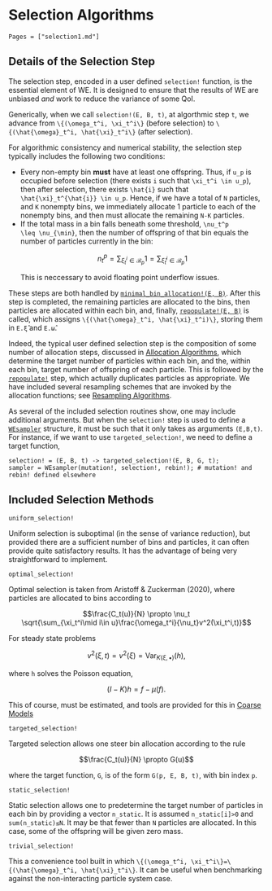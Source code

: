 # Selection Algorithms

```@contents
Pages = ["selection1.md"]
```


## Details of the Selection Step
The selection step, encoded in a user defined `selection!` function, is the
essential element of WE.  It is designed to ensure that the results of WE are
unbiased _and_ work to reduce the variance of some QoI.  

Generically, when we call `selection!(E, B, t)`, at algorthmic step `t`, we
advance from ``\{(\omega_t^i, \xi_t^i\}`` (before selection) to
``\{(\hat{\omega}_t^i, \hat{\xi}_t^i\}`` (after selection).  

For algorithmic consistency and numerical stability, the selection step
typically includes the following two conditions:
* Every non-empty bin __must__ have at least one offspring.  Thus, if ``u_p`` is
  occupied before selection (there exists ``i`` such that ``\xi_t^i \in u_p``),
  then after selection, there exists ``\hat{i}`` such that
  ``\hat{\xi}_t^{\hat{i}} \in u_p``.  Hence, if we have a total of ``N``
  particles, and ``K`` nonempty bins, we immediately allocate 1 particle to each
  of the nonempty bins, and then must allocate the remaining ``N-K`` particles.
* If the total mass in a bin falls beneath some threshold, ``\nu_t^p
  \leq \nu_{\min}``, then the number of offspring of that bin equals the number
  of particles currently in the bin:
  ```math
  n_t^p = \sum_{\xi_t^i \in \mathcal{B}_p} 1 = \sum_{\hat{\xi}_t^i \in \mathcal{B}_p}1
  ```
  This is neccessary to avoid floating point underflow issues.
  
These steps are both handled by [`minimal_bin_allocation!(E, B)`](@ref).  After this
step is completed, the remaining  particles are allocated to the bins, then
particles are allocated within each bin, and, finally, [`repopulate!(E, B)`](@ref) is
called, which assigns ``\{(\hat{\omega}_t^i, \hat{\xi}_t^i)\}``, storing them in
`E.ξ̂` and `E.ω̂`.

Indeed, the typical user defined selection step is the composition of some
number of allocation steps, discussed in [Allocation Algorithms](@ref), which determine
the target number of particles within each bin, and the, within each bin, target
number of offspring of each particle.  This is followed by the
[`repopulate!`](@ref) step, which actually duplicates particles as appropriate.
We have included several resampling schemes that are invoked by the allocation
functions; see  [Resampling Algorithms](@ref).

As several of the included selection routines show, one may include additional
arguments.  But when the `selection!` step is used to define a
[`WEsampler`](@ref) structure, it must be such that it only takes as arguments
`(E,B,t)`.  For instance, if we want to use `targeted_selection!`, we need to
define a target function, 
```
selection! = (E, B, t) -> targeted_selection!(E, B, G, t);
sampler = WEsampler(mutation!, selection!, rebin!); # mutation! and rebin! defined elsewhere
```

## Included Selection Methods

```@docs
uniform_selection!
```
Uniform selection is suboptimal (in the sense of variance reduction), but
provided there are a sufficient number of bins and particles, it can often
provide quite satisfactory results.  It has the advantage of being very
straightforward to implement.  

```@docs
optimal_selection!
```
Optimal selection is taken from Aristoff & Zuckerman (2020), where particles are allocated to bins according to 
```math
\frac{C_t(u)}{N} \propto \nu_t \sqrt{\sum_{\xi_t^i\mid i\in u}\frac{\omega_t^i}{\nu_t}v^2(\xi_t^i,t)}
```
For steady state problems 
```math
v^2(\xi, t) = v^2(\xi) =\mathrm{Var}_{K(\xi,\bullet)}(h),
```
where ``h`` solves the Poisson equation,
```math
(I-K)h = f - \mu(f).
```
This of course, must be estimated, and tools are provided for this in [Coarse Models](@ref)


```@docs
targeted_selection!
```
Targeted selection allows one steer bin allocation according to the rule
```math
\frac{C_t(u)}{N} \propto G(u)
```
where the target function, ``G``, is of the form `G(p, E, B, t)`, with bin index `p`.  


```@docs
static_selection!
```
Static selection allows one to predetermine the target number of particles in
each bin by providing a vector `n_static`.  It is assumed `n_static[i]>0` and
`sum(n_static)≤N`.  It may be that fewer than `N` particles are allocated.  In
this case, some of the offspring will be given zero mass.

```@docs
trivial_selection!
```
This a convenience tool built in which ``\{(\omega_t^i, \xi_t^i\}=\{(\hat{\omega}_t^i, \hat{\xi}_t^i\}``.  It can be useful when benchmarking against the non-interacting particle system case.